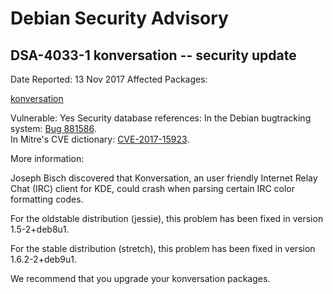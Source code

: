 
Debian Security Advisory
========================


DSA-4033-1 konversation -- security update
------------------------------------------



Date Reported:
13 Nov 2017
Affected Packages:

[konversation](https://packages.debian.org/src:konversation)

Vulnerable:
Yes
Security database references:
In the Debian bugtracking system: [Bug 881586](https://bugs.debian.org/cgi-bin/bugreport.cgi?bug=881586).  
In Mitre's CVE dictionary: [CVE-2017-15923](https://security-tracker.debian.org/tracker/CVE-2017-15923).  

More information:

Joseph Bisch discovered that Konversation, an user friendly Internet
Relay Chat (IRC) client for KDE, could crash when parsing certain IRC
color formatting codes.


For the oldstable distribution (jessie), this problem has been fixed
in version 1.5-2+deb8u1.


For the stable distribution (stretch), this problem has been fixed in
version 1.6.2-2+deb9u1.


We recommend that you upgrade your konversation packages.





